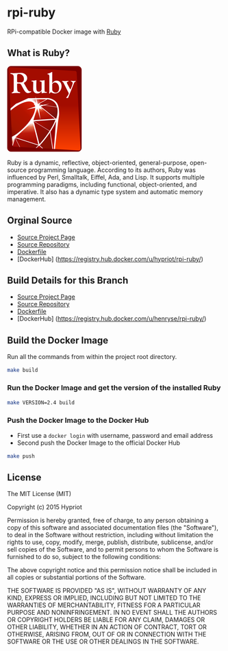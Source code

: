 # rpi-ruby

RPi-compatible Docker image with [Ruby](https://www.ruby-lang.org)

## What is Ruby?

![logo](https://raw.githubusercontent.com/docker-library/docs/master/ruby/logo.png)

Ruby is a dynamic, reflective, object-oriented, general-purpose, open-source programming language. According to its authors, Ruby was influenced by Perl, Smalltalk, Eiffel, Ada, and Lisp. It supports multiple programming paradigms, including functional, object-oriented, and imperative. It also has a dynamic type system and automatic memory management.

## Orginal Source
- [Source Project Page](https://github.com/hypriot)
- [Source Repository](https://github.com/hypriot/rpi-ruby)
- [Dockerfile](https://github.com/hypriot/rpi-ruby/blob/master/Dockerfile)
- [DockerHub] (https://registry.hub.docker.com/u/hypriot/rpi-ruby/)

## Build Details for this Branch
- [Source Project Page](https://github.com/henryse)
- [Source Repository](https://github.com/henryse/rpi-ruby)
- [Dockerfile](https://github.com/henryse/rpi-ruby/blob/master/Dockerfile)
- [DockerHub] (https://registry.hub.docker.com/u/henryse/rpi-ruby/)

## Build the Docker Image
Run all the commands from within the project root directory.

```bash
make build
```

### Run the Docker Image and get the version of the installed Ruby
```bash
make VERSION=2.4 build
```

### Push the Docker Image to the Docker Hub
* First use a `docker login` with username, password and email address
* Second push the Docker Image to the official Docker Hub

```bash
make push
```

## License

The MIT License (MIT)

Copyright (c) 2015 Hypriot

Permission is hereby granted, free of charge, to any person obtaining a copy
of this software and associated documentation files (the "Software"), to deal
in the Software without restriction, including without limitation the rights
to use, copy, modify, merge, publish, distribute, sublicense, and/or sell
copies of the Software, and to permit persons to whom the Software is
furnished to do so, subject to the following conditions:

The above copyright notice and this permission notice shall be included in all
copies or substantial portions of the Software.

THE SOFTWARE IS PROVIDED "AS IS", WITHOUT WARRANTY OF ANY KIND, EXPRESS OR
IMPLIED, INCLUDING BUT NOT LIMITED TO THE WARRANTIES OF MERCHANTABILITY,
FITNESS FOR A PARTICULAR PURPOSE AND NONINFRINGEMENT. IN NO EVENT SHALL THE
AUTHORS OR COPYRIGHT HOLDERS BE LIABLE FOR ANY CLAIM, DAMAGES OR OTHER
LIABILITY, WHETHER IN AN ACTION OF CONTRACT, TORT OR OTHERWISE, ARISING FROM,
OUT OF OR IN CONNECTION WITH THE SOFTWARE OR THE USE OR OTHER DEALINGS IN THE
SOFTWARE.
